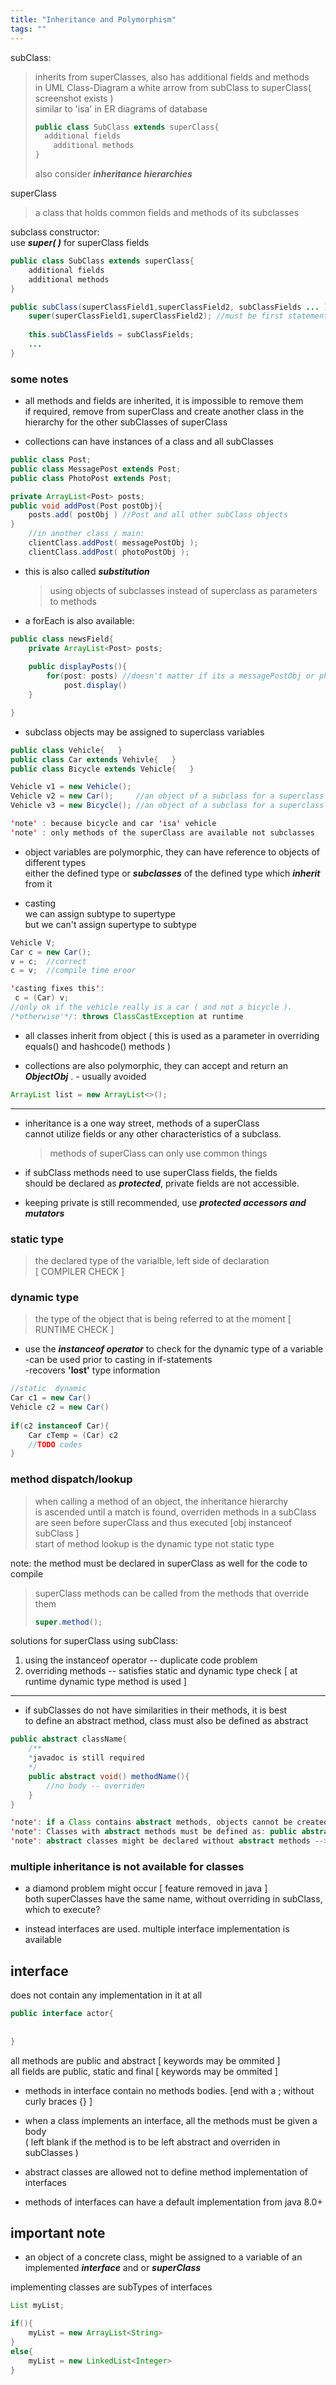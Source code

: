 ```yaml
---
title: "Inheritance and Polymorphism"
tags: ""
---
```

subClass:

> inherits from superClasses, also has additional fields and methods  
> in UML Class-Diagram a white arrow from subClass to superClass( screenshot exists )  
> similar to 'isa' in ER diagrams of database
>
> ```java
> public class SubClass extends superClass{
> 	additional fields
>     additional methods 
> }
> ```
>
> also consider **_inheritance hierarchies_**

superClass

> a class that holds common fields and methods of its subclasses

subclass constructor:  
use **_super( )_** for superClass fields

```java
public class SubClass extends superClass{
	additional fields
    additional methods 
}

public subClass(superClassField1,superClassField2, subClassFields ... ){
	super(superClassField1,superClassField2); //must be first statement
    
    this.subClassFields = subClassFields;
    ...
}
```

### some notes

-   all methods and fields are inherited, it is impossible to remove them  
    if required, remove from superClass and create another class in the hierarchy for the other subClasses of superClass

-   collections can have instances of a class and all subClasses

```java
public class Post;
public class MessagePost extends Post;
public class PhotoPost extends Post;

private ArrayList<Post> posts;
public void addPost(Post postObj){
	posts.add( postObj ) //Post and all other subClass objects	
}
	//in another class / main:
	clientClass.addPost( messagePostObj );
	clientClass.addPost( photoPostObj );
```

-   this is also called **_substitution_**
    > using objects of subclasses instead of superclass as parameters to methods
-   a forEach is also available:

```java
public class newsField{
    private ArrayList<Post> posts;
	
    public displayPosts(){
        for(post: posts) //doesn't matter if its a messagePostObj or photoPostObj
            post.display()
    }

}
```

-   subclass objects may be assigned to superclass variables

```java
public class Vehicle{	}
public class Car extends Vehivle{	}
public class Bicycle extends Vehicle{	}

Vehicle v1 = new Vehicle();
Vehicle v2 = new Car();		//an object of a subclass for a superclass reference
Vehicle v3 = new Bicycle();	//an object of a subclass for a superclass reference

'note' : because bicycle and car 'isa' vehicle
'note' : only methods of the superClass are available not subclasses
```

-   object variables are polymorphic, they can have reference to objects of different types  
    either the defined type or **_subclasses_** of the defined type which **_inherit_** from it  

-   casting  
    we can assign subtype to supertype  
    but we can't assign supertype to subtype

```java
Vehicle V;
Car c = new Car();
v = c;	//correct
c = v;	//compile time eroor

'casting fixes this':
 c = (Car) v;
//only ok if the vehicle really is a car ( and not a bicycle ).
/*otherwise'*/: throws ClassCastException at runtime
```

-   all classes inherit from object ( this is used as a parameter in overriding equals() and hashcode() methods )

-   collections are also polymorphic, they can accept and return an **_ObjectObj_** . - usually avoided

```java
ArrayList list = new ArrayList<>();
```

* * *

-   inheritance is a one way street, methods of a superClass  
    cannot utilize fields or any other characteristics of a subclass.
    > methods of superClass can only use common things

-   if subClass methods need to use superClass fields, the fields  
    should be declared as **_protected_**, private fields are not accessible.

-   keeping private is still recommended, use **_protected accessors and mutators_**

### static type

> the declared type of the varialble, left side of declaration  
> [ COMPILER CHECK ]

### dynamic type

> the type of the object that is being referred to at the moment
> [ RUNTIME CHECK ]  

-   use the **_instanceof operator_** to check for the dynamic type of a variable  
    -can be used prior to casting in if-statements  
    -recovers **'lost'** type information

```java
//static  dynamic
Car c1 = new Car()		
Vehicle c2 = new Car()	
    
if(c2 instanceof Car){
 	Car cTemp = (Car) c2
    //TODO codes
}
```

### method dispatch/lookup

> when calling a method of an object, the inheritance hierarchy  
> is ascended until a match is found, overriden methods in a subClass  
> are  seen before superClass and thus executed [obj instanceof subClass ]  
> start of method lookup is the dynamic type not static type

note: the method must be declared in superClass as well for the code to compile

> superClass methods can be called from the methods that override them
>
> ```java
> super.method();
> ```

solutions for superClass using subClass:

1.  using the instanceof operator -- duplicate code problem  
2.  overriding methods  -- satisfies static and dynamic type check [ at runtime dynamic type method is used ] 

* * *

-   if subClasses do not have similarities in their   methods, it is best  
    to define an abstract method, class must also be defined as abstract

```java
public abstract className{
	/**
	*javadoc is still required
	*/
	public abstract void() methodName(){
		//no body -- overriden
	}
}

'note': if a Class contains abstract methods, objects cannot be created from it.
'note': Classes with abstract methods must be defined as: public abstract className{ } 
'note': abstract classes might be declared without abstract methods --> objects still cannot be created from the class
```

### multiple inheritance  is not available for classes

-   a diamond problem might occur [ feature removed in java ]  
    both superClasses have the same name, without overriding in subClass, which to execute?

-   instead interfaces are used. multiple interface implementation is available

## interface

does not contain any implementation in it at all

```java
public interface actor{
    
    
}
```

all methods are public and abstract [ keywords may be ommited ]  
all fields are public, static and final [ keywords may be ommited ]

-   methods in interface contain no methods bodies. [end with a ; without curly braces {} ]

-   when a class implements an interface, all the methods must be given a body  
    ( left blank if the method is to be left abstract and overriden in subClasses )

-   abstract classes are allowed not to define method implementation of interfaces

-   methods of interfaces can have a default implementation from java 8.0+

## important note

-   an object of a concrete class, might be assigned to a variable of an implemented **_interface_** and or **_superClass_**  

implementing classes are subTypes of interfaces

```java
List myList;

if(){
	myList = new ArrayList<String>
}
else{
 	myList = new LinkedList<Integer>   
}
    
```
